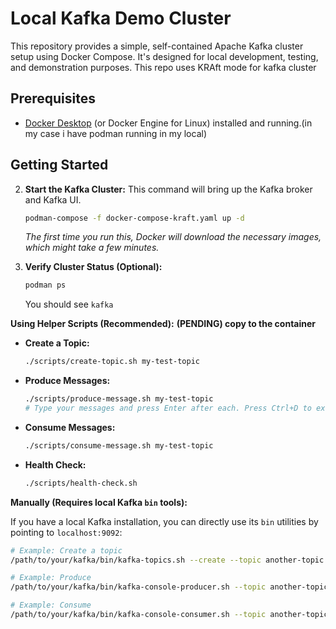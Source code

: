 # Local Kafka Demo Cluster

This repository provides a simple, self-contained Apache Kafka cluster setup using Docker Compose. It's designed for local development, testing, and demonstration purposes.
This repo uses KRAft mode for kafka cluster

## Prerequisites

* [Docker Desktop](https://www.docker.com/products/docker-desktop) (or Docker Engine for Linux) installed and running.(in my case i have podman running in my local)

## Getting Started
2.  **Start the Kafka Cluster:**
    This command will bring up the Kafka broker and Kafka UI.

    ```bash
    podman-compose -f docker-compose-kraft.yaml up -d
    ```
    *The first time you run this, Docker will download the necessary images, which might take a few minutes.*

3.  **Verify Cluster Status (Optional):**
    ```bash
    podman ps
    ```
    You should see `kafka`

**Using Helper Scripts (Recommended):**
**(PENDING) copy to the container**
* **Create a Topic:**
    ```bash
    ./scripts/create-topic.sh my-test-topic
    ```

* **Produce Messages:**
    ```bash
    ./scripts/produce-message.sh my-test-topic
    # Type your messages and press Enter after each. Press Ctrl+D to exit.
    ```

* **Consume Messages:**
    ```bash
    ./scripts/consume-message.sh my-test-topic
    ```

* **Health Check:**
    ```bash
    ./scripts/health-check.sh
    ```

**Manually (Requires local Kafka `bin` tools):**

If you have a local Kafka installation, you can directly use its `bin` utilities by pointing to `localhost:9092`:

```bash
# Example: Create a topic
/path/to/your/kafka/bin/kafka-topics.sh --create --topic another-topic --bootstrap-server localhost:9092 --partitions 1 --replication-factor 1

# Example: Produce
/path/to/your/kafka/bin/kafka-console-producer.sh --topic another-topic --bootstrap-server localhost:9092

# Example: Consume
/path/to/your/kafka/bin/kafka-console-consumer.sh --topic another-topic --bootstrap-server localhost:9092 --from-beginning